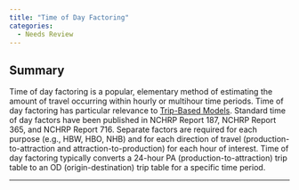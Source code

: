 ```yaml
---
title: "Time of Day Factoring"
categories:
  - Needs Review
---
```


Summary
-------

Time of day factoring is a popular, elementary method of estimating the amount of travel occurring within hourly or multihour time periods. Time of day factoring has particular relevance to [Trip-Based Models](Trip_Based_Models). Standard time of day factors have been published in NCHRP Report 187, NCHRP Report 365, and NCHRP Report 716. Separate factors are required for each purpose (e.g., HBW, HBO, NHB) and for each direction of travel (production-to-attraction and attraction-to-production) for each hour of interest. Time of day factoring typically converts a 24-hour PA (production-to-attraction) trip table to an OD (origin-destination) trip table for a specific time period.

------------------------------------------------------------------------

